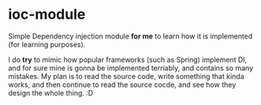 # ioc-module

Simple Dependency injection module **for me** to learn how it is implemented (for learning purposes).

I do **try** to mimic how popular frameworks (such as Spring) implement DI, and for sure mine is gonna be implemented terriably, and contains so many mistakes. My plan is to read the source code, write something that kinda works, and then continue to read the source cocde, and see how they design the whole thing. :D
